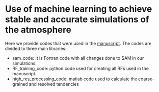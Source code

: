 # Use of machine learning to achieve stable and accurate simulations of the atmosphere

Here we provide codes that were used in the [manuscript](https://arxiv.org/abs/2001.03151).
The codes are divided to three main libraries:
- sam_code: It is Fortran code with all changes done to SAM in our simulations. 
- RF_training_code: python code used for creating all RFs used in the manuscript. 
- high_res_processing_code: matlab code used to calculate the coarse-grained and resolved tendencies 
